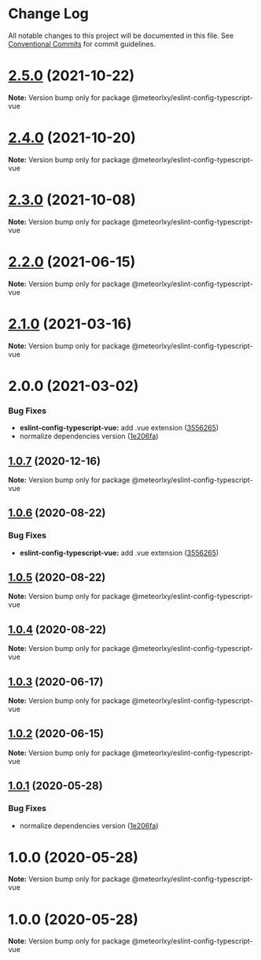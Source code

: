# Change Log

All notable changes to this project will be documented in this file.
See [Conventional Commits](https://conventionalcommits.org) for commit guidelines.

# [2.5.0](https://github.com/meteorlxy/configs/compare/v2.4.0...v2.5.0) (2021-10-22)

**Note:** Version bump only for package @meteorlxy/eslint-config-typescript-vue

# [2.4.0](https://github.com/meteorlxy/configs/compare/v2.3.0...v2.4.0) (2021-10-20)

**Note:** Version bump only for package @meteorlxy/eslint-config-typescript-vue

# [2.3.0](https://github.com/meteorlxy/configs/compare/v2.2.0...v2.3.0) (2021-10-08)

**Note:** Version bump only for package @meteorlxy/eslint-config-typescript-vue

# [2.2.0](https://github.com/meteorlxy/configs/compare/v2.1.0...v2.2.0) (2021-06-15)

**Note:** Version bump only for package @meteorlxy/eslint-config-typescript-vue

# [2.1.0](https://github.com/meteorlxy/configs/compare/v2.0.0...v2.1.0) (2021-03-16)

**Note:** Version bump only for package @meteorlxy/eslint-config-typescript-vue

# 2.0.0 (2021-03-02)

### Bug Fixes

- **eslint-config-typescript-vue:** add .vue extension ([3556265](https://github.com/meteorlxy/configs/commit/3556265949579dc7937eb59ca3465fe88d7edff1))
- normalize dependencies version ([1e206fa](https://github.com/meteorlxy/configs/commit/1e206faa32ccbc82d46b53981a656bc58726e3f8))

## [1.0.7](https://github.com/meteorlxy/configs/compare/@meteorlxy/eslint-config-typescript-vue@1.0.6...@meteorlxy/eslint-config-typescript-vue@1.0.7) (2020-12-16)

**Note:** Version bump only for package @meteorlxy/eslint-config-typescript-vue

## [1.0.6](https://github.com/meteorlxy/configs/compare/@meteorlxy/eslint-config-typescript-vue@1.0.5...@meteorlxy/eslint-config-typescript-vue@1.0.6) (2020-08-22)

### Bug Fixes

- **eslint-config-typescript-vue:** add .vue extension ([3556265](https://github.com/meteorlxy/configs/commits/3556265949579dc7937eb59ca3465fe88d7edff1))

## [1.0.5](https://github.com/meteorlxy/configs/compare/@meteorlxy/eslint-config-typescript-vue@1.0.4...@meteorlxy/eslint-config-typescript-vue@1.0.5) (2020-08-22)

**Note:** Version bump only for package @meteorlxy/eslint-config-typescript-vue

## [1.0.4](https://github.com/meteorlxy/configs/compare/@meteorlxy/eslint-config-typescript-vue@1.0.3...@meteorlxy/eslint-config-typescript-vue@1.0.4) (2020-08-22)

**Note:** Version bump only for package @meteorlxy/eslint-config-typescript-vue

## [1.0.3](https://github.com/meteorlxy/configs/compare/@meteorlxy/eslint-config-typescript-vue@1.0.2...@meteorlxy/eslint-config-typescript-vue@1.0.3) (2020-06-17)

**Note:** Version bump only for package @meteorlxy/eslint-config-typescript-vue

## [1.0.2](https://github.com/meteorlxy/configs/compare/@meteorlxy/eslint-config-typescript-vue@1.0.1...@meteorlxy/eslint-config-typescript-vue@1.0.2) (2020-06-15)

**Note:** Version bump only for package @meteorlxy/eslint-config-typescript-vue

## [1.0.1](https://github.com/meteorlxy/configs/compare/@meteorlxy/eslint-config-typescript-vue@1.0.0...@meteorlxy/eslint-config-typescript-vue@1.0.1) (2020-05-28)

### Bug Fixes

- normalize dependencies version ([1e206fa](https://github.com/meteorlxy/configs/commits/1e206faa32ccbc82d46b53981a656bc58726e3f8))

# 1.0.0 (2020-05-28)

**Note:** Version bump only for package @meteorlxy/eslint-config-typescript-vue

# 1.0.0 (2020-05-28)

**Note:** Version bump only for package @meteorlxy/eslint-config-typescript-vue
